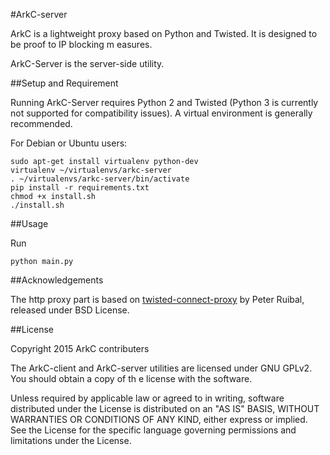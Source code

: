 #ArkC-server

ArkC is a lightweight proxy based on Python and Twisted. It is designed to be proof to IP blocking m
easures.

ArkC-Server is the server-side utility.

##Setup and Requirement

Running ArkC-Server requires Python 2 and Twisted (Python 3 is currently not supported for compatibility issues). A virtual environment is generally recommended.

For Debian or Ubuntu users:

    sudo apt-get install virtualenv python-dev
    virtualenv ~/virtualenvs/arkc-server
    . ~/virtualenvs/arkc-server/bin/activate
    pip install -r requirements.txt
    chmod +x install.sh
    ./install.sh

##Usage

Run

	python main.py


##Acknowledgements

The http proxy part is based on [twisted-connect-proxy](https://github.com/fmoo/twisted-connect-proxy) by Peter Ruibal, released under BSD License.


##License

Copyright 2015 ArkC contributers

The ArkC-client and ArkC-server utilities are licensed under GNU GPLv2. You should obtain a copy of th
e license with the software.

Unless required by applicable law or agreed to in writing, software
distributed under the License is distributed on an "AS IS" BASIS, WITHOUT
WARRANTIES OR CONDITIONS OF ANY KIND, either express or implied. See the
License for the specific language governing permissions and limitations
under the License.
